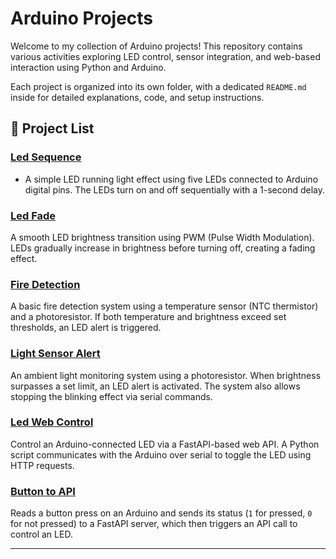 # Arduino Projects

Welcome to my collection of Arduino projects! This repository contains various activities exploring LED control, sensor integration, and web-based interaction using Python and Arduino.

Each project is organized into its own folder, with a dedicated `README.md` inside for detailed explanations, code, and setup instructions.

## 📂 **Project List**  

###  [Led Sequence](https://github.com/AlBelarmino/CSelective_Iot/tree/main/Led%20sequence)
- A simple LED running light effect using five LEDs connected to Arduino digital pins. The LEDs turn on and off sequentially with a 1-second delay.

###  **[Led Fade](./Led%20Fade/)**
A smooth LED brightness transition using PWM (Pulse Width Modulation). LEDs gradually increase in brightness before turning off, creating a fading effect.

###  **[Fire Detection](./Fire%20Detection/)**
A basic fire detection system using a temperature sensor (NTC thermistor) and a photoresistor. If both temperature and brightness exceed set thresholds, an LED alert is triggered.

###  **[Light Sensor Alert](./Light%20Sensor%20Alert/)**
An ambient light monitoring system using a photoresistor. When brightness surpasses a set limit, an LED alert is activated. The system also allows stopping the blinking effect via serial commands.

###  **[Led Web Control](./Led%20Web%20Control/)**
Control an Arduino-connected LED via a FastAPI-based web API. A Python script communicates with the Arduino over serial to toggle the LED using HTTP requests.

###  **[Button to API](./Button%20to%20API/)**
Reads a button press on an Arduino and sends its status (`1` for pressed, `0` for not pressed) to a FastAPI server, which then triggers an API call to control an LED.

---
